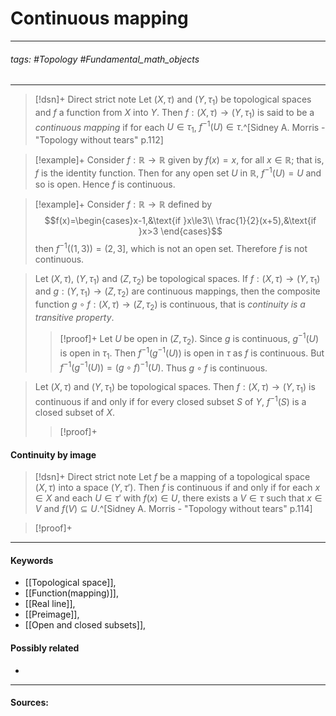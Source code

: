 # Continuous mapping
***
###### tags: #Topology #Fundamental_math_objects 
***
>[!dsn]+ Direct strict note
>Let $(X,\tau)$ and $(Y,\tau_{1})$ be topological spaces and $f$ a function from $X$ into $Y$. Then $f:(X,\tau)\to(Y,\tau_{1})$ is said to be a *continuous mapping* if for each $U\in\tau_{1}$, $f^{-1}(U)\in\tau$.^[Sidney A. Morris - "Topology without tears" p.112]

>[!example]+
>Consider $f:\mathbb{R}\to\mathbb{R}$ given by $f(x)=x$, for all $x\in\mathbb{R}$; that is, $f$ is the identity function. Then for any open set $U$ in $\mathbb{R}$, $f^{-1}(U)=U$ and so is open. Hence $f$ is continuous.

>[!example]+
>Consider $f:\mathbb{R}\to\mathbb{R}$ defined by
>$$f(x)=\begin{cases}x-1,&\text{if }x\le3\\ \frac{1}{2}(x+5),&\text{if }x>3 \end{cases}$$
>then $f^{-1}((1,3))=(2,3]$, which is not an open set. Therefore $f$ is not continuous.

>Let $(X,\tau)$, $(Y,\tau_{1})$ and $(Z,\tau_{2})$ be topological spaces. If $f:(X,\tau)\to(Y,\tau_{1})$ and $g:(Y,\tau_{1})\to(Z,\tau_{2})$ are continuous mappings, then the composite function $g\circ f:(X,\tau)\to(Z,\tau_{2})$ is continuous, that is *continuity is a transitive property*.
>>[!proof]+
>>Let $U$ be open in $(Z,\tau_{2})$. Since $g$ is continuous, $g^{-1}(U)$ is open in $\tau_{1}$. Then $f^{-1}(g^{-1}(U))$ is open in $\tau$ as $f$ is continuous. But $f^{-1}(g^{-1}(U))=(g\circ f)^{-1}(U)$. Thus $g\circ f$ is continuous.

>Let $(X,\tau)$ and $(Y,\tau_{1})$ be topological spaces. Then $f:(X,\tau)\to(Y,\tau_{1})$ is continuous if and only if for every closed subset $S$ of $Y$, $f^{-1}(S)$ is a closed subset of $X$.
>>[!proof]+
>>

#### Continuity by image
>[!dsn]+ Direct strict note
>Let $f$ be a mapping of a topological space $(X,\tau)$ into a space $(Y,\tau')$. Then $f$ is continuous if and only if for each $x\in X$ and each $U\in\tau'$ with $f(x)\in U$, there exists a $V\in\tau$ such that $x\in V$ and $f(V)\subseteq U$.^[Sidney A. Morris - "Topology without tears" p.114]

>[!proof]+
>

***
#### Keywords
- [[Topological space]],
- [[Function(mapping)]],
- [[Real line]],
- [[Preimage]],
- [[Open and closed subsets]],
#### Possibly related
- 
***
#### Sources: